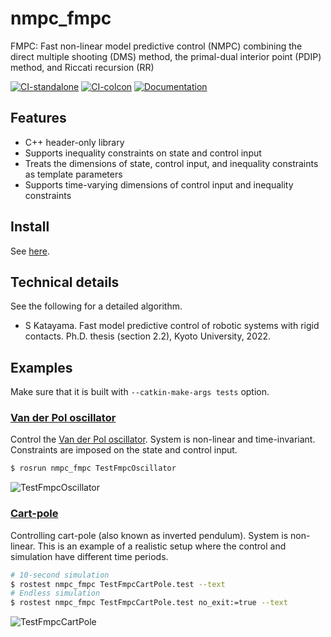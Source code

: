 # nmpc_fmpc
FMPC: Fast non-linear model predictive control (NMPC) combining the direct multiple shooting (DMS) method, the primal-dual interior point (PDIP) method, and Riccati recursion (RR)

[![CI-standalone](https://github.com/isri-aist/NMPC/actions/workflows/ci-standalone.yaml/badge.svg)](https://github.com/isri-aist/NMPC/actions/workflows/ci-standalone.yaml)
[![CI-colcon](https://github.com/isri-aist/NMPC/actions/workflows/ci-colcon.yaml/badge.svg)](https://github.com/isri-aist/NMPC/actions/workflows/ci-colcon.yaml)
[![Documentation](https://img.shields.io/badge/doxygen-online-brightgreen?logo=read-the-docs&style=flat)](https://isri-aist.github.io/NMPC/nmpc_fmpc/index.html)

## Features
- C++ header-only library
- Supports inequality constraints on state and control input
- Treats the dimensions of state, control input, and inequality constraints as template parameters
- Supports time-varying dimensions of control input and inequality constraints

## Install
See [here](https://isri-aist.github.io/NMPC/doc/Install).

## Technical details
See the following for a detailed algorithm.
- S Katayama. Fast model predictive control of robotic systems with rigid contacts. Ph.D. thesis (section 2.2), Kyoto University, 2022.

## Examples
Make sure that it is built with `--catkin-make-args tests` option.

### [Van der Pol oscillator](tests/src/TestFmpcOscillator.cpp)
Control the [Van der Pol oscillator](https://web.casadi.org/docs/#a-simple-test-problem).
System is non-linear and time-invariant. Constraints are imposed on the state and control input.
```bash
$ rosrun nmpc_fmpc TestFmpcOscillator
```
![TestFmpcOscillator](doc/images/TestFmpcOscillator.png)


### [Cart-pole](tests/src/TestFmpcCartPole.cpp)
Controlling cart-pole (also known as inverted pendulum).
System is non-linear.
This is an example of a realistic setup where the control and simulation have different time periods.
```bash
# 10-second simulation
$ rostest nmpc_fmpc TestFmpcCartPole.test --text
# Endless simulation
$ rostest nmpc_fmpc TestFmpcCartPole.test no_exit:=true --text
```
![TestFmpcCartPole](doc/images/TestFmpcCartPole.png)

